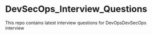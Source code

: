 # DevSecOps_Interview_Questions
This repo contains latest interview questions for DevOpsDevSecOps interview
